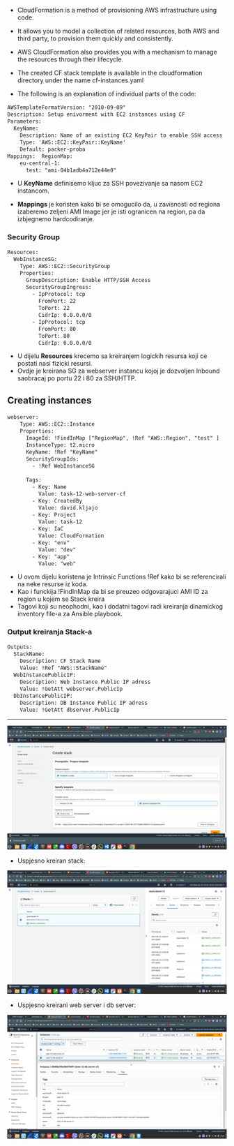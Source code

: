 - CloudFormation is a method of provisioning AWS infrastructure using code. 
- It allows you to model a collection of related resources, both AWS and third party, to provision them quickly and consistently. 
- AWS CloudFormation also provides you with a mechanism to manage the resources through their lifecycle.

- The created CF stack template is available in the cloudformation directory under the name cf-instances.yaml
- The following is an explanation of individual parts of the code:

```
AWSTemplateFormatVersion: "2010-09-09"
Description: Setup enivorment with EC2 instances using CF
Parameters:
  KeyName:
    Description: Name of an existing EC2 KeyPair to enable SSH access
    Type: 'AWS::EC2::KeyPair::KeyName'
    Default: packer-proba
Mappings:  RegionMap:
    eu-central-1:
      test: "ami-04b1adb4a712e44e0" 
```

- U **KeyName** definisemo kljuc za SSH povezivanje sa nasom EC2 instancom.

- **Mappings** je koristen kako bi se omogucilo da, u zavisnosti od regiona izaberemo zeljeni AMI Image jer je isti ogranicen na region, pa da izbjegnemo hardcodiranje.
### Security Group

```
Resources:
  WebInstanceSG:
    Type: AWS::EC2::SecurityGroup
    Properties:
      GroupDescription: Enable HTTP/SSH Access
      SecurityGroupIngress:
        - IpProtocol: tcp
          FromPort: 22
          ToPort: 22
          CidrIp: 0.0.0.0/0
        - IpProtocol: tcp
          FromPort: 80
          ToPort: 80
          CidrIp: 0.0.0.0/0
```

- U dijelu **Resources** krecemo sa kreiranjem logickih resursa koji ce postati nasi fizicki resursi.
- Ovdje je kreirana SG za webserver instancu kojoj je dozvoljen Inbound saobracaj po portu 22 i 80 za SSH/HTTP.

## Creating instances

```
webserver:
    Type: AWS::EC2::Instance
    Properties:
      ImageId: !FindInMap ["RegionMap", !Ref "AWS::Region", "test" ]
      InstanceType: t2.micro
      KeyName: !Ref "KeyName"
      SecurityGroupIds:
        - !Ref WebInstanceSG
      
      Tags:
        - Key: Name
          Value: task-12-web-server-cf
        - Key: CreatedBy
          Value: david.kljajo
        - Key: Project
          Value: task-12 
        - Key: IaC 
          Value: CloudFormation 
        - Key: "env"
          Value: "dev"
        - Key: "app"
          Value: "web"
```

-  U ovom dijelu koristena je Intrinsic Functions !Ref kako bi se referencirali na neke resurse iz koda.
-  Kao i funckija !FindInMap da bi se preuzeo odgovarajuci AMI ID za region u kojem se Stack kreira
- Tagovi koji su neophodni, kao i dodatni tagovi radi kreiranja dinamickog inventory file-a za Ansible playbook.

### Output kreiranja Stack-a

```
Outputs:
  StackName:
    Description: CF Stack Name
    Value: !Ref "AWS::StackName"
  WebInstancePublicIP:
    Description: Web Instance Public IP adress
    Value: !GetAtt webserver.PublicIp
  DbInstancePublicIP:
    Description: DB Instance Public IP adress
    Value: !GetAtt dbserver.PublicIp
```

* * *

![13](./13.png)

 - Uspjesno kreiran stack:

![14](./14.png)

 - Uspjesno kreirani web server i db server:

![16](./16.png)


